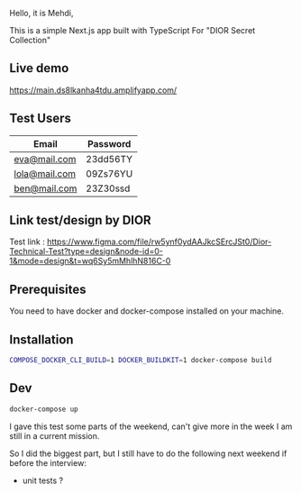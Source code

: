Hello, it is Mehdi,

This is a simple Next.js app built with TypeScript For "DIOR Secret Collection"

## Live demo

https://main.ds8lkanha4tdu.amplifyapp.com/

## Test Users

| Email         | Password |
| ------------- | -------- |
| eva@mail.com  | 23dd56TY |
| lola@mail.com | 09Zs76YU |
| ben@mail.com  | 23Z30ssd |

## Link test/design by DIOR

Test link : https://www.figma.com/file/rw5ynf0ydAAJkcSErcJSt0/Dior-Technical-Test?type=design&node-id=0-1&mode=design&t=wq6Sy5mMhlhN816C-0

## Prerequisites

You need to have docker and docker-compose installed on your machine.

## Installation

```zsh
COMPOSE_DOCKER_CLI_BUILD=1 DOCKER_BUILDKIT=1 docker-compose build
```

## Dev

```zsh
docker-compose up
```

<!--👉  reste à faire  -->

I gave this test some parts of the weekend, can't give more in the week I am still in a current mission.

So I did the biggest part, but I still have to do the following next weekend if before the interview:

- unit tests ?

<!-- -------------------------- -->
